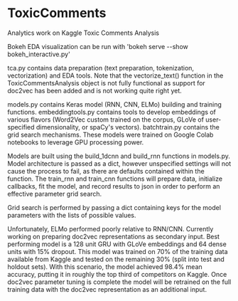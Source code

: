 # ToxicComments
Analytics work on Kaggle Toxic Comments Analysis

Bokeh EDA visualization can be run with 'bokeh serve --show bokeh_interactive.py'

tca.py contains data preparation (text preparation, tokenization, vectorization) and EDA tools. Note that the vectorize_text() function in the ToxicCommentsAnalysis object is not fully functional as support for doc2vec has been added and is not working quite right yet.

models.py contains Keras model (RNN, CNN, ELMo) building and training functions. 
embeddingtools.py contains tools to develop embeddings of various flavors (Word2Vec custom trained on the corpus, GLoVe of user-specified dimensionality, or spaCy's vectors).
batchtrain.py contains the grid search mechanisms. These models were trained on Google Colab notebooks to leverage GPU processing power.

Models are built using the build_1dcnn and build_rnn functions in models.py. Model architecture is passed as a dict, however unspecified settings will not cause the process to fail, as there are defaults contained within the function. The train_rnn and train_cnn functions will prepare data, initialize callbacks, fit the model, and record results to json in order to perform an effective parameter grid search.

Grid search is performed by passing a dict containing keys for the model parameters with the lists of possible values. 

Unfortunately, ELMo performed poorly relative to RNN/CNN. Currently working on preparing doc2vec representations as secondary input. Best performing model is a 128 unit GRU with GLoVe embeddings and 64 dense units with 15% dropout. This model was trained on 70% of the training data available from Kaggle and tested on the remaining 30% (split into test and holdout sets). With this scenario, the model achieved 98.4% mean accuracy, putting it in roughly the top third of competitors on Kaggle. Once doc2vec parameter tuning is complete the model will be retrained on the full training data with the doc2vec representation as an additional input.
